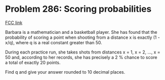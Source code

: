 # Problem 286: Scoring probabilities

[FCC link](https://www.freecodecamp.org/learn/coding-interview-prep/project-euler/problem-286-scoring-probabilities)

Barbara is a mathematician and a basketball player. She has found that the
probability of scoring a point when shooting from a distance x is exactly (1 -
x/q), where q is a real constant greater than 50.

During each practice run, she takes shots from distances x = 1, x = 2, ..., x =
50 and, according to her records, she has precisely a 2 % chance to score a
total of exactly 20 points.

Find q and give your answer rounded to 10 decimal places.
